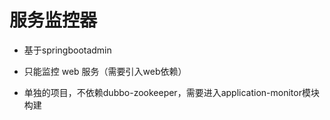 # 服务监控器
 - 基于springbootadmin
 - 只能监控 web 服务（需要引入web依赖）

 - 单独的项目，不依赖dubbo-zookeeper，需要进入application-monitor模块构建